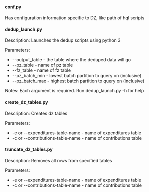 #### conf.py
Has configuration information specific to DZ, like path of hql scripts

#### dedup_launch.py
Description: Launches the dedup scripts using python 3

Parameters:
* --output_table - the table where the deduped data will go
* --pz_table - name of pz table
* --fz_table - name of fz table
* --pz_batch_min - lowest batch partition to query on (inclusive)
* --pz_batch_max - highest batch partition to query on (inclusive)

Notes:
Each argument is required. Run dedup_launch.py -h for help

#### create_dz_tables.py
Description: Creates dz tables

Parameters:
* -e or --expenditures-table-name - name of expenditures table
* -c or --contributions-table-name - name of contributions table

#### truncate_dz_tables.py
Description: Removes all rows from specified tables

Parameters:
* -e or --expenditures-table-name - name of expenditures table
* -c or --contributions-table-name - name of contributions table
